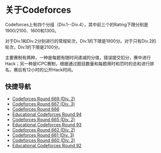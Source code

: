 # 关于Codeforces

Codeforces上有四个分组（Div.1--Div.4），其中前三个的Rating下限分别是1900/2100、1600和1300。

对于Div.1和Div.2分别进行的常规轮次，Div.1的下限是1900分。对于只有Div.2的轮次，Div.1的下限是2100分。

主要赛制有两种，一种是每题有随时间递减的分值，错误提交扣分，赛中进行Hack；另一种是ICPC赛制，根据通过题目数量和每题用时和罚时的总和进行排名，赛后有12小时的公开Hack时间。

## 快捷导航

- [Codeforces Round 669 (Div. 2)](./1407/)
- [Codeforces Round 667 (Div. 3)](./1409/)
- [Codeforces Round 666](./1396/)
- [Educational Codeforces Round 94](./1400/)
- [Codeforces Round 665 (Div. 2)](./1401/)
- [Educational Codeforces Round 93](./1398/)
- [Codeforces Round 662 (Div. 2)](./1393/)
- [Codeforces Round 661 (Div. 3)](./1399/)
- [Codeforces Round 660 (Div. 2)](./1388/)
- [Educational Codeforces Round 92](./1389/)

<Utterances/>
